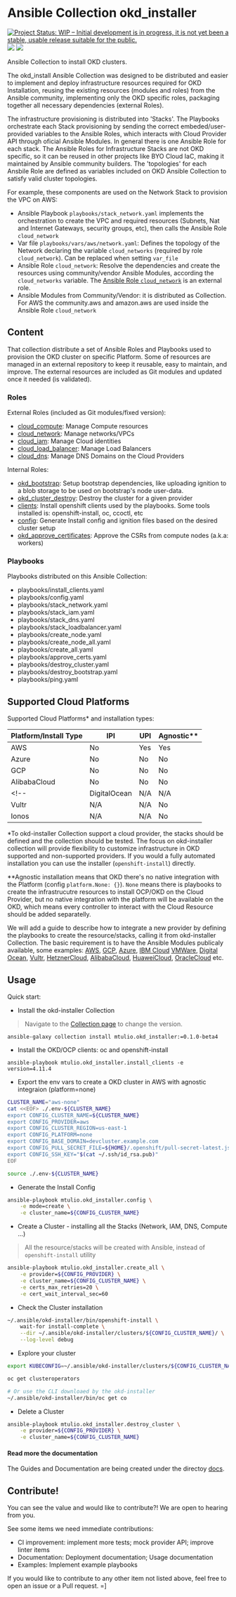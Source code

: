 # Ansible Collection okd_installer

[![Project Status: WIP – Initial development is in progress, it is not yet been a stable, usable release suitable for the public.](https://www.repostatus.org/badges/latest/wip.svg)](https://www.repostatus.org/#wip)
[![](https://github.com/mtulio/ansible-collection-okd-installer/actions/workflows/ci.yml/badge.svg?branch=main)](https://github.com/mtulio/ansible-collection-okd-installer/actions/workflows/ci.yml)
[![](https://img.shields.io/ansible/collection/1867)](https://galaxy.ansible.com/mtulio/okd_installer)

Ansible Collection to install OKD clusters.

The okd_install Ansible Collection was designed to be distributed and easier to implement and deploy infrastructure resources required for OKD Installation, reusing the existing resources (modules and roles) from the Ansible community, implementing only the OKD specific roles, packaging together all necessary dependencies (external Roles).

The infrastructure provisioning is distributed into 'Stacks'. The Playbooks orchestrate each Stack provisioning by sending the correct embeded/user-provided variables to the Ansible Roles, which interacts with Cloud Provider API through oficial Ansible Modules. In general there is one Ansible Role for each stack. The Ansible Roles for Infrastructure Stacks are not OKD specific, so it can be reused in other projects like BYO Cloud IaC, making it maintained by Ansible community builders. The 'topologies' for each Ansbile Role are defined as variables included on OKD Ansible Collection to satisfy valid cluster topologies.

For example, these components are used on the Network Stack to provision the VPC on AWS:

- Ansible Playbook `playbooks/stack_network.yaml` implements the orchestration to create the VPC and required resources (Subnets, Nat and Internet Gateways, security groups, etc), then calls the Ansible Role `cloud_network`
- Var file `playbooks/vars/aws/network.yaml`: Defines the topology of the Network declaring the variable `cloud_networks` (required by role `cloud_network`). Can be replaced when setting `var_file`
- Ansible Role `cloud_network`: Resolve the dependencies and create the resources using community/vendor Ansible Modules, according the `cloud_networks` variable. The [Ansible Role `cloud_network`](https://github.com/mtulio/ansible-role-cloud-network) is an external role.
- Ansible Modules from Community/Vendor: it is distributed as Collection. For AWS the community.aws and amazon.aws are used inside the Ansible Role `cloud_network`

## Content

That collection distribute a set of Ansible Roles and Playbooks used to provision the OKD cluster on specific Platform. Some of resources are managed in an external repository to keep it reusable, easy to maintain, and improve. The external resources are included as Git modules and updated once it needed (is validated).

### Roles

External Roles (included as Git modules/fixed version):

- [cloud_compute](https://github.com/mtulio/ansible-role-cloud-compute): Manage Compute resources
- [cloud_network](https://github.com/mtulio/ansible-role-cloud-network): Manage networks/VPCs
- [cloud_iam](https://github.com/mtulio/ansible-role-cloud-iam): Manage Cloud identities
- [cloud_load_balancer](https://github.com/mtulio/ansible-role-cloud-load-balancer): Manage Load Balancers
- [cloud_dns](https://github.com/mtulio/ansible-role-cloud-dns): Manage DNS Domains on the Cloud Providers

Internal Roles:

- [okd_bootstrap](https://github.com/mtulio/ansible-collection-okd-installer/tree/main/roles/okd_bootstrap): Setup bootstrap dependencies, like uploading ignition to a blob storage to be used on bootstrap's node user-data.
- [okd_cluster_destroy](https://github.com/mtulio/ansible-collection-okd-installer/tree/main/roles/okd_cluster_destroy): Destroy the cluster for a given provider
- [clients](https://github.com/mtulio/ansible-collection-okd-installer/tree/main/roles/clients): Install openshift clients used by the playbooks. Some tools installed is: openshift-install, oc, ccoctl, etc
- [config](https://github.com/mtulio/ansible-collection-okd-installer/tree/main/roles/config): Generate Install config and ignition files based on the desired cluster setup
- [okd_approve_certificates](https://github.com/mtulio/ansible-collection-okd-installer/tree/main/roles/okd_approve_certificates): Approve the CSRs from compute nodes (a.k.a: workers)

### Playbooks

Playbooks distributed on this Ansible Collection:

- playbooks/install_clients.yaml
- playbooks/config.yaml
- playbooks/stack_network.yaml
- playbooks/stack_iam.yaml
- playbooks/stack_dns.yaml
- playbooks/stack_loadbalancer.yaml
- playbooks/create_node.yaml
- playbooks/create_node_all.yaml
- playbooks/create_all.yaml
- playbooks/approve_certs.yaml
- playbooks/destroy_cluster.yaml
- playbooks/destroy_bootstrap.yaml
- playbooks/ping.yaml

## Supported Cloud Platforms

Supported Cloud Platforms* and installation types:

| Platform/Install Type | IPI | UPI | Agnostic** |
| -- | -- | -- | -- |
| AWS | No | Yes | Yes |
| Azure | No | No | No |
| GCP | No | No | No |
| AlibabaCloud | No | No | No |
<!-- | DigitalOcean | N/A | N/A | Init |
| Vultr | N/A | N/A | No |
| Ionos | N/A | N/A | No | -->


*To okd-installer Collection support a cloud provider, the stacks should be defined and the collection should be tested. The focus on okd-installer collection will provide flexibility to customize infrastructure in OKD supported and non-supported providers. If you would a fully automated installation you can use the installer (`openshift-install`) directly.

**Agnostic installation means that OKD there's no native integration with the Platform (config `platform.None: {}`). `None` means there is playbooks to create the infrastrucutre resources to install OCP/OKD on the Cloud Provider, but no native integration with the platform will be available on the OKD, which means every controller to interact with the Cloud Resource should be added separatelly.

We will add a guide to describe how to integrate a new provider by defining the playbooks to create the resource/stacks, calling it from okd-installer Collection. The basic requirement is to have the Ansible Modules publicaly available, some examples: [AWS](https://docs.ansible.com/ansible/latest/collections/community/aws/index.html), [GCP](https://docs.ansible.com/ansible/latest/collections/community/google/index.html), [Azure](https://docs.ansible.com/ansible/latest/collections/azure/azcollection/index.html), [IBM Cloud](https://github.com/IBM-Cloud/ansible-collection-ibm) [VMWare](https://docs.ansible.com/ansible/latest/collections/vmware/vmware_rest/index.html#plugins-in-vmware-vmware-rest), [Digital Ocean](https://docs.ansible.com/ansible/latest/collections/community/digitalocean/index.html), [Vultr](https://docs.ansible.com/ansible/latest/collections/vultr/cloud/index.html#plugins-in-vultr-cloud), [HetznerCloud](https://docs.ansible.com/ansible/latest/collections/hetzner/hcloud/index.html#plugins-in-hetzner-hcloud), [AlibabaCloud](https://docs.ansible.com/ansible/latest/scenario_guides/guide_alicloud.html), [HuaweiCloud](https://github.com/huaweicloud/huaweicloud-ansible-modules), [OracleCloud](https://docs.oracle.com/en-us/iaas/tools/oci-ansible-collection/4.6.0/) etc.

## Usage

Quick start:

- Install the okd-installer Collection

> Navigate to the [Collection page](https://galaxy.ansible.com/mtulio/okd_installer) to change the version.

~~~
ansible-galaxy collection install mtulio.okd_installer:=0.1.0-beta4
~~~

- Install the OKD/OCP clients: oc and openshift-install

~~~
ansible-playbook mtulio.okd_installer.install_clients -e version=4.11.4
~~~

- Export the env vars to create a OKD cluster in AWS with agnostic integraion (platform=none)

~~~bash
CLUSTER_NAME="aws-none"
cat <<EOF> ./.env-${CLUSTER_NAME}
export CONFIG_CLUSTER_NAME=${CLUSTER_NAME}
export CONFIG_PROVIDER=aws
export CONFIG_CLUSTER_REGION=us-east-1
export CONFIG_PLATFORM=none
export CONFIG_BASE_DOMAIN=devcluster.example.com
export CONFIG_PULL_SECRET_FILE=${HOME}/.openshift/pull-secret-latest.json
export CONFIG_SSH_KEY="$(cat ~/.ssh/id_rsa.pub)"
EOF

source ./.env-${CLUSTER_NAME}
~~~

- Generate the Install Config

~~~bash
ansible-playbook mtulio.okd_installer.config \
    -e mode=create \
    -e cluster_name=${CONFIG_CLUSTER_NAME}
~~~

- Create a Cluster - installing all the Stacks (Network, IAM, DNS, Compute ...)

> All the resource/stacks will be created with Ansible, instead of `openshift-install` utility

~~~bash
ansible-playbook mtulio.okd_installer.create_all \
    -e provider=${CONFIG_PROVIDER} \
    -e cluster_name=${CONFIG_CLUSTER_NAME} \
    -e certs_max_retries=20 \
    -e cert_wait_interval_sec=60
~~~

- Check the Cluster installation

~~~bash
~/.ansible/okd-installer/bin/openshift-install \
    wait-for install-complete \
    --dir ~/.ansible/okd-installer/clusters/${CONFIG_CLUSTER_NAME}/ \
    --log-level debug
~~~

- Explore your cluster

~~~bash
export KUBECONFIG=~/.ansible/okd-installer/clusters/${CONFIG_CLUSTER_NAME}/auth/kubeconfig

oc get clusteroperators

# Or use the CLI downloaed by the okd-installer
~/.ansible/okd-installer/bin/oc get co
~~~

- Delete a Cluster

~~~bash
ansible-playbook mtulio.okd_installer.destroy_cluster \
    -e provider=${CONFIG_PROVIDER} \
    -e cluster_name=${CONFIG_CLUSTER_NAME}
~~~

#### Read more the documentation

The Guides and Documentation are being created under the directoy [docs](./docs/README.md).

## Contribute!

You can see the value and would like to contribute?! We are open to hearing from you.

See some items we need immediate contributions:

- CI improvement: implement more tests; mock provider API; improve linter items
- Documentation: Deployment documentation; Usage documentation
- Examples: Implement example playbooks

If you would like to contribute to any other item not listed above, feel free to open an issue or a Pull request. =]
